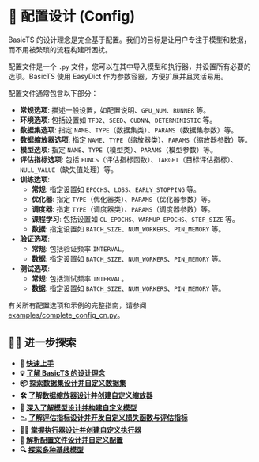 # 📜 配置设计 (Config)

BasicTS 的设计理念是完全基于配置。我们的目标是让用户专注于模型和数据，而不用被繁琐的流程构建所困扰。

配置文件是一个 `.py` 文件，您可以在其中导入模型和执行器，并设置所有必要的选项。BasicTS 使用 EasyDict 作为参数容器，方便扩展并且灵活易用。

配置文件通常包含以下部分：

- **常规选项**: 描述一般设置，如配置说明、`GPU_NUM`、`RUNNER` 等。
- **环境选项**: 包括设置如 `TF32`、`SEED`、`CUDNN`、`DETERMINISTIC` 等。
- **数据集选项**: 指定 `NAME`、`TYPE`（数据集类）、`PARAMS`（数据集参数）等。
- **数据缩放器选项**: 指定 `NAME`、`TYPE`（缩放器类）、`PARAMS`（缩放器参数）等。
- **模型选项**: 指定 `NAME`、`TYPE`（模型类）、`PARAMS`（模型参数）等。
- **评估指标选项**: 包括 `FUNCS`（评估指标函数）、`TARGET`（目标评估指标）、`NULL_VALUE`（缺失值处理）等。
- **训练选项**:
    - **常规**: 指定设置如 `EPOCHS`、`LOSS`、`EARLY_STOPPING` 等。
    - **优化器**: 指定 `TYPE`（优化器类）、`PARAMS`（优化器参数）等。
    - **调度器**: 指定 `TYPE`（调度器类）、`PARAMS`（调度器参数）等。
    - **课程学习**: 包括设置如 `CL_EPOCHS`、`WARMUP_EPOCHS`、`STEP_SIZE` 等。
    - **数据**: 指定设置如 `BATCH_SIZE`、`NUM_WORKERS`、`PIN_MEMORY` 等。
- **验证选项**:
    - **常规**: 包括验证频率 `INTERVAL`。
    - **数据**: 指定设置如 `BATCH_SIZE`、`NUM_WORKERS`、`PIN_MEMORY` 等。
- **测试选项**:
    - **常规**: 包括测试频率 `INTERVAL`。
    - **数据**: 指定设置如 `BATCH_SIZE`、`NUM_WORKERS`、`PIN_MEMORY` 等。

有关所有配置选项和示例的完整指南，请参阅 [examples/complete_config_cn.py](../examples/complete_config_cn.py)。
## 🧑‍💻 进一步探索

- **🎉 [快速上手](./getting_started_cn.md)**
- **💡 [了解 BasicTS 的设计理念](./overall_design_cn.md)**
- **📦 [探索数据集设计并自定义数据集](./dataset_design_cn.md)**
- **🛠️ [了解数据缩放器设计并创建自定义缩放器](./scaler_design_cn.md)**
- **🧠 [深入了解模型设计并构建自定义模型](./model_design_cn.md)**
- **📉 [了解评估指标设计并开发自定义损失函数与评估指标](./metrics_design_cn.md)**
- **🏃‍♂️ [掌握执行器设计并创建自定义执行器](./runner_design_cn.md)**
- **📜 [解析配置文件设计并自定义配置](./config_design_cn.md)**
- **🔍 [探索多种基线模型](../baselines/)**
